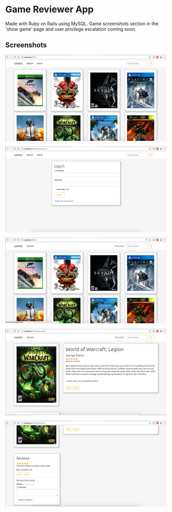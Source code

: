 # Game Reviewer App

Made with Ruby on Rails using MySQL. Game screenshots section in the 'show game' page and user privilege escalation coming soon.

## Screenshots
![Screenshot](screenshots/1_main_page.png)

![Screenshot](screenshots/2_login_page.png)

![Screenshot](screenshots/3_main_page_logged-in.png)

![Screenshot](screenshots/4_show_game(1).png)

![Screenshot](screenshots/5_show_game(2).png)
